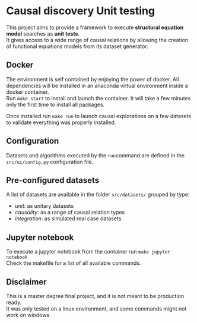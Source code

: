# Causal discovery Unit testing

This project aims to provide a framework to execute **structural equation model** searches as **unit tests**.     
It gives access to a wide range of causal relations by allowing the creation of functional equations models from its dataset generator.

## Docker
The environment is self contained by enjoying the power of docker. All dependencies will be installed in an anaconda virtual environment inside a docker container.    
Run `make start` to install and launch the container. It will take a few minutes only the first time to install all packages. 

Once installed run `make run` to launch causal explorations on a few datasets to validate everything was properly installed.   

## Configuration
Datasets and algorithms executed by the `run`command are defined in the `src/ui/config.py` configuration file.

## Pre-configured datasets
A list of datasets are available in the folder `src/datasets/` grouped by type:
- *unit*: as unitary datasets
- *causality*: as a range of causal relation types
- *integration*: as simulated real case datasets

## Jupyter notebook
To execute a jupyter notebook from the container run `make jupyter notebook`    
Check the makefile for a list of all available commands.

## Disclaimer
This is a master degree final project, and it is not meant to be production ready.    
It was only tested on a linux environment, and some commands might not work on windows.
